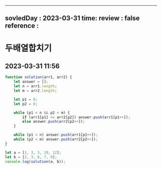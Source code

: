
---
sovledDay : 2023-03-31
time: 
review : false
reference : 
---

# 두배열합치기
## 2023-03-31 11:56 

```js
function solution(arr1, arr2) {
	let answer = [];
	let n = arr1.length;
	let m = arr2.length;

	let p1 = 0;
	let p2 = 0;

	while (p1 < n && p2 < m) {
		if (arr1[p1] <= arr2[p2]) answer.push(arr1[p1++]);
		else answer.push(arr2[p2++]);
	}

	while (p1 < n) answer.push(arr1[p1++]);
	while (p2 < m) answer.push(arr2[p2++]);
}

let a = [1, 3, 5, 10, 12];
let b = [2, 3, 6, 7, 9];
console.log(solution(a, b));

```